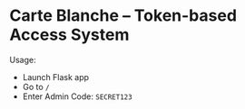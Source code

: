# Carte Blanche – Token-based Access System

Usage:
- Launch Flask app
- Go to `/`
- Enter Admin Code: `SECRET123`